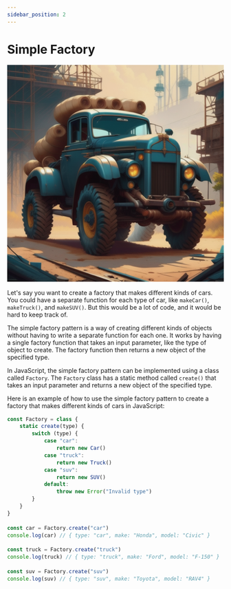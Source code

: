 ```yaml
---
sidebar_position: 2
---
```


# Simple Factory

![Simple Factory](./img/simple-factory.png)


Let's say you want to create a factory that makes different kinds of cars. You could have a separate function for each type of car, like `makeCar()`, `makeTruck()`, and `makeSUV()`. But this would be a lot of code, and it would be hard to keep track of.

The simple factory pattern is a way of creating different kinds of objects without having to write a separate function for each one. It works by having a single factory function that takes an input parameter, like the type of object to create. The factory function then returns a new object of the specified type.

In JavaScript, the simple factory pattern can be implemented using a class called `Factory`. The `Factory` class has a static method called `create()` that takes an input parameter and returns a new object of the specified type.

Here is an example of how to use the simple factory pattern to create a factory that makes different kinds of cars in JavaScript:

```js
const Factory = class {
    static create(type) {
        switch (type) {
            case "car":
                return new Car()
            case "truck":
                return new Truck()
            case "suv":
                return new SUV()
            default:
                throw new Error("Invalid type")
        }
    }
}

const car = Factory.create("car")
console.log(car) // { type: "car", make: "Honda", model: "Civic" }

const truck = Factory.create("truck")
console.log(truck) // { type: "truck", make: "Ford", model: "F-150" }

const suv = Factory.create("suv")
console.log(suv) // { type: "suv", make: "Toyota", model: "RAV4" }
```
